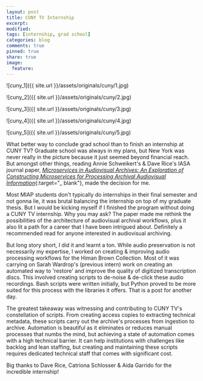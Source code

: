 ```yaml
---
layout: post
title: CUNY TV Internship
excerpt:
modified:
tags: [internship, grad school]
categories: blog
comments: true
pinned: true
share: true
image:
  feature:
---
```


![cuny_1]({{ site.url }}/assets/originals/cuny/1.jpg)

![cuny_2]({{ site.url }}/assets/originals/cuny/2.jpg)

![cuny_3]({{ site.url }}/assets/originals/cuny/3.jpg)

![cuny_4]({{ site.url }}/assets/originals/cuny/4.jpg)

![cuny_5]({{ site.url }}/assets/originals/cuny/5.jpg)

What better way to conclude grad school than to finish an internship at CUNY TV? Graduate school was always in my plans, but New York was never really in the picture because it just seemed beyond financial reach. But amongst other things, reading Annie Schweikert's & Dave Rice's IASA journal paper, [_Microservices in Audiovisual Archives: An Exploration of Constructing Microservices for Processing Archival Audiovisual Information_](https://journal.iasa-web.org/index.php/pubs/article/view/70){:target="\_ blank"}, made the decision for me.

Most MIAP students don't typically do internships in their final semester and not gonna lie, it was brutal balancing the internship on top of my graduate thesis. But I would be kicking myself if I finished the program without doing a CUNY TV internship. Why you may ask? The paper made me rethink the possibilities of the architecture of audiovisual archival workflows, plus it also lit a path for a career that I have been intrigued about. Definitely a recommended read for anyone interested in audiovisual archiving.

But long story short, I did it and learnt a ton. While audio preservation is not necessarily my expertise, I worked on creating & improving audio processing workflows for the Himan Brown Collection. Most of it was carrying on Sarah Wardrop's (previous intern) work on creating an automated way to 'restore' and improve the quality of digitized transcription discs. This involved creating scripts to de-noise & de-click these audio recordings. Bash scripts were written initially, but Python proved to be more suited for this process with the libraries it offers. That is a post for another day.

The greatest takeaway was witnessing and contributing to CUNY TV's constellation of scripts. From creating access copies to extracting technical metadata, these scripts carry out the archive's processes from ingestion to archive. Automation is beautiful as it eliminates or reduces manual processes that numbs the mind, but achieving a state of automation comes with a high technical barrier. It can help institutions with challenges like backlog and lean staffing, but creating and maintaining these scripts requires dedicated technical staff that comes with significant cost.

Big thanks to Dave Rice, Catriona Schlosser & Aida Garrido for the incredible internship!

